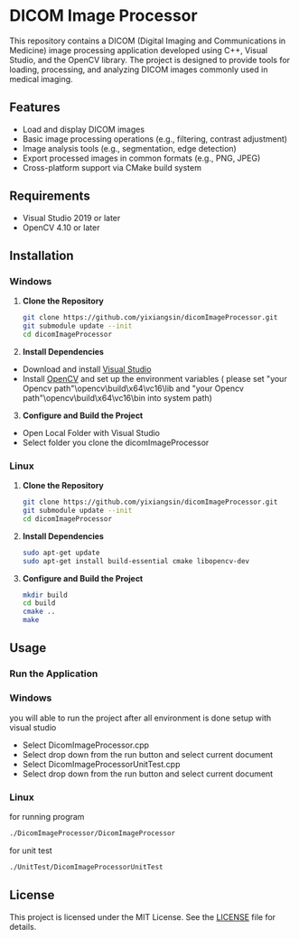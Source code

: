 # DICOM Image Processor

This repository contains a DICOM (Digital Imaging and Communications in Medicine) image processing application developed using C++, Visual Studio, and the OpenCV library. The project is designed to provide tools for loading, processing, and analyzing DICOM images commonly used in medical imaging.

## Features

- Load and display DICOM images
- Basic image processing operations (e.g., filtering, contrast adjustment)
- Image analysis tools (e.g., segmentation, edge detection)
- Export processed images in common formats (e.g., PNG, JPEG)
- Cross-platform support via CMake build system

## Requirements

- Visual Studio 2019 or later
- OpenCV 4.10 or later

## Installation

### Windows

1. **Clone the Repository**
   ```bash
   git clone https://github.com/yixiangsin/dicomImageProcessor.git
   git submodule update --init
   cd dicomImageProcessor
   
2. **Install Dependencies**

- Download and install [Visual Studio](https://visualstudio.microsoft.com/downloads/)
- Install [OpenCV](https://opencv.org/releases/) and set up the environment variables ( please set "your Opencv path"\opencv\build\x64\vc16\lib and "your Opencv path"\opencv\build\x64\vc16\bin into system path)

3. **Configure and Build the Project**

- Open Local Folder with Visual Studio
- Select folder you clone the dicomImageProcessor

### Linux

1. **Clone the Repository**
   ```bash
   git clone https://github.com/yixiangsin/dicomImageProcessor.git
   git submodule update --init
   cd dicomImageProcessor
   ```
   
2. **Install Dependencies**
   ```bash
   sudo apt-get update
   sudo apt-get install build-essential cmake libopencv-dev
   ```

3. **Configure and Build the Project**
   ```bash
   mkdir build
   cd build
   cmake ..
   make
   ```

## Usage

### Run the Application

### Windows

you will able to run the project after all environment is done setup with visual studio
- Select DicomImageProcessor.cpp
- Select drop down from the run button and select current document
- Select DicomImageProcessorUnitTest.cpp
- Select drop down from the run button and select current document

### Linux
for running program
```bash
./DicomImageProcessor/DicomImageProcessor
```
for unit test 
```bash
./UnitTest/DicomImageProcessorUnitTest
```

## License

This project is licensed under the MIT License. See the [LICENSE](LICENSE) file for details.






